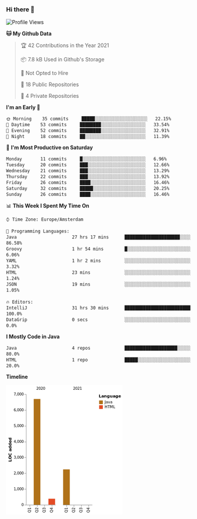 ### Hi there 👋


<!--START_SECTION:waka-->
![Profile Views](http://img.shields.io/badge/Profile%20Views-0-blue)

**🐱 My Github Data** 

> 🏆 42 Contributions in the Year 2021
 > 
> 📦 7.8 kB Used in Github's Storage 
 > 
> 🚫 Not Opted to Hire
 > 
> 📜 18 Public Repositories 
 > 
> 🔑 4 Private Repositories  
 > 
**I'm an Early 🐤** 

```text
🌞 Morning    35 commits     █████░░░░░░░░░░░░░░░░░░░░   22.15% 
🌆 Daytime    53 commits     ████████░░░░░░░░░░░░░░░░░   33.54% 
🌃 Evening    52 commits     ████████░░░░░░░░░░░░░░░░░   32.91% 
🌙 Night      18 commits     ██░░░░░░░░░░░░░░░░░░░░░░░   11.39%

```
📅 **I'm Most Productive on Saturday** 

```text
Monday       11 commits     █░░░░░░░░░░░░░░░░░░░░░░░░   6.96% 
Tuesday      20 commits     ███░░░░░░░░░░░░░░░░░░░░░░   12.66% 
Wednesday    21 commits     ███░░░░░░░░░░░░░░░░░░░░░░   13.29% 
Thursday     22 commits     ███░░░░░░░░░░░░░░░░░░░░░░   13.92% 
Friday       26 commits     ████░░░░░░░░░░░░░░░░░░░░░   16.46% 
Saturday     32 commits     █████░░░░░░░░░░░░░░░░░░░░   20.25% 
Sunday       26 commits     ████░░░░░░░░░░░░░░░░░░░░░   16.46%

```


📊 **This Week I Spent My Time On** 

```text
⌚︎ Time Zone: Europe/Amsterdam

💬 Programming Languages: 
Java                     27 hrs 17 mins      █████████████████████░░░░   86.58% 
Groovy                   1 hr 54 mins        █░░░░░░░░░░░░░░░░░░░░░░░░   6.06% 
YAML                     1 hr 2 mins         ░░░░░░░░░░░░░░░░░░░░░░░░░   3.32% 
HTML                     23 mins             ░░░░░░░░░░░░░░░░░░░░░░░░░   1.24% 
JSON                     19 mins             ░░░░░░░░░░░░░░░░░░░░░░░░░   1.05%

🔥 Editors: 
IntelliJ                 31 hrs 30 mins      █████████████████████████   100.0% 
DataGrip                 0 secs              ░░░░░░░░░░░░░░░░░░░░░░░░░   0.0%

```

**I Mostly Code in Java** 

```text
Java                     4 repos             ████████████████████░░░░░   80.0% 
HTML                     1 repo              █████░░░░░░░░░░░░░░░░░░░░   20.0%

```


**Timeline**

![Chart not found](https://raw.githubusercontent.com/powercasgamer/powercasgamer/master/charts/bar_graph.png) 


<!--END_SECTION:waka-->
